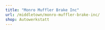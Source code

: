 ```yaml
---
title: "Monro Muffler Brake Inc"
url: /middletown/monro-muffler-brake-inc/
shop: Autowerkstatt
---
```

